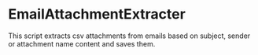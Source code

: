 # EmailAttachmentExtracter
This script extracts csv attachments from emails based on subject, sender or attachment name content and saves them. 
